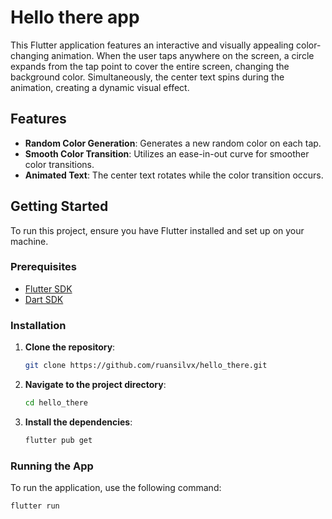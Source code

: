 # Hello there app

This Flutter application features an interactive and visually appealing color-changing animation. 
When the user taps anywhere on the screen, a circle expands from the tap point to cover the entire 
screen, changing the background color. Simultaneously, the center text spins during the animation, 
creating a dynamic visual effect.

## Features

- **Random Color Generation**: Generates a new random color on each tap.
- **Smooth Color Transition**: Utilizes an ease-in-out curve for smoother color transitions.
- **Animated Text**: The center text rotates while the color transition occurs.

## Getting Started

To run this project, ensure you have Flutter installed and set up on your machine.

### Prerequisites

- [Flutter SDK](https://flutter.dev/docs/get-started/install)
- [Dart SDK](https://dart.dev/get-dart)

### Installation

1. **Clone the repository**:
    ```sh
    git clone https://github.com/ruansilvx/hello_there.git
    ```

2. **Navigate to the project directory**:
    ```sh
    cd hello_there
    ```

3. **Install the dependencies**:
    ```sh
    flutter pub get
    ```

### Running the App

To run the application, use the following command:

```sh
flutter run
